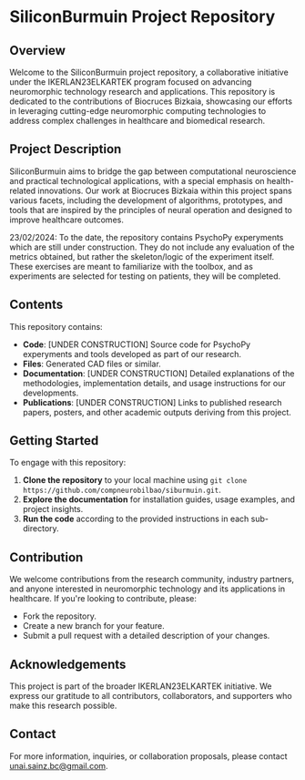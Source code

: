 
# SiliconBurmuin Project Repository

## Overview

Welcome to the SiliconBurmuin project repository, a collaborative initiative under the IKERLAN23ELKARTEK program focused on advancing neuromorphic technology research and applications. This repository is dedicated to the contributions of Biocruces Bizkaia, showcasing our efforts in leveraging cutting-edge neuromorphic computing technologies to address complex challenges in healthcare and biomedical research.

## Project Description

SiliconBurmuin aims to bridge the gap between computational neuroscience and practical technological applications, with a special emphasis on health-related innovations. Our work at Biocruces Bizkaia within this project spans various facets, including the development of algorithms, prototypes, and tools that are inspired by the principles of neural operation and designed to improve healthcare outcomes.

23/02/2024: To the date, the repository contains PsychoPy experyments which are still under construction. They do not include any evaluation of the metrics obtained, but rather the skeleton/logic of the experiment itself. These exercises are meant to familiarize with the toolbox, and as experiments are selected for testing on patients, they will be completed.

## Contents

This repository contains:
- **Code**: [UNDER CONSTRUCTION] Source code for PsychoPy experyments and tools developed as part of our research.
- **Files**: Generated CAD files or similar.
- **Documentation**: [UNDER CONSTRUCTION] Detailed explanations of the methodologies, implementation details, and usage instructions for our developments.
- **Publications**: [UNDER CONSTRUCTION] Links to published research papers, posters, and other academic outputs deriving from this project.

## Getting Started

To engage with this repository:
1. **Clone the repository** to your local machine using `git clone https://github.com/compneurobilbao/siburmuin.git`.
2. **Explore the documentation** for installation guides, usage examples, and project insights.
3. **Run the code** according to the provided instructions in each sub-directory.

## Contribution

We welcome contributions from the research community, industry partners, and anyone interested in neuromorphic technology and its applications in healthcare. If you're looking to contribute, please:
- Fork the repository.
- Create a new branch for your feature.
- Submit a pull request with a detailed description of your changes.

## Acknowledgements

This project is part of the broader IKERLAN23ELKARTEK initiative. We express our gratitude to all contributors, collaborators, and supporters who make this research possible.

## Contact

For more information, inquiries, or collaboration proposals, please contact unai.sainz.bc@gmail.com.
